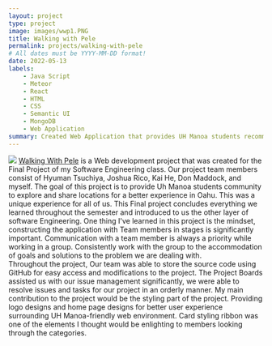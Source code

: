 ```yaml
---
layout: project
type: project
image: images/wwp1.PNG
title: Walking with Pele
permalink: projects/walking-with-pele
# All dates must be YYYY-MM-DD format!
date: 2022-05-13
labels:
    - Java Script
    - Meteor
    - React
    - HTML
    - CSS
    - Semantic UI
    - MongoDB
    - Web Application
summary: Created Web Application that provides UH Manoa students recommendations based of other students on locations of Oahu for better experiences.
---    
```

<img class="ui image" src="/images/wwp1.PNG">
<a href="https://walking-with-pele.github.io">Walking With Pele</a> is a Web development project that was created for the Final Project of my Software Engineering class.  Our project team members consist of Hyuman Tsuchiya, Joshua Rico, Kai He, Don Maddock, and myself. The goal of this project is to provide Uh Manoa students community to explore and share locations for a better experience in Oahu. This was a unique experience for all of us. This Final project concludes everything we learned throughout the semester and introduced to us the other layer of software Engineering. One thing I've learned in this project is the mindset, constructing the application with Team members in stages is significantly important. Communication with a team member is always a priority while working in a group. Consistently work with the group to the accommodation of goals and solutions to the problem we are dealing with.
<br />
Throughout the project, Our team was able to store the source code using GitHub for easy access and modifications to the project. The Project Boards assisted us with our issue management significantly, we were able to resolve issues and tasks for our project in an orderly manner. My main contribution to the project would be the styling part of the project. Providing logo designs and home page designs for better user experience surrounding UH Manoa-friendly web environment. Card styling ribbon was one of the elements I thought would be enlighting to members looking through the categories.  
